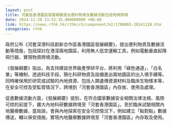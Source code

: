 ```yaml
---
layout: post
title: 河套區香港園區發展綱要提出便利物資及數據流動包括物資跨境
date: 2024-11-20 13:52:35.000000000 +08:00
link: https://news.rthk.hk/rthk/ch/component/k2/1780065-20241120.htm
categories: rthk
---
```


政府公布《河套深港科技創新合作區香港園區發展綱要》，提出便利物資及數據流動等措施，包括探討在港深兩地園區，利用無人低空運輸工具，例如電動垂直起降飛行器，實現物資跨境流動。

《發展綱要》指出，為支持建設世界級產學研平台，將利用「綠色通道」、「白名單」等機制，透過科技手段，簡化科研物資及設備進出兩地園區的出入境手續等。同時確保用於研究或試驗的內地資源、包括人類遺傳資源材料及臨床生物樣本等，在安全可控及受監管情況下，跨境到「河套香港園區」內存放、使用及處理。

促進數據流動方面，《發展綱要》提到，在符合國家數據安全相關法律法規、風險可控的前提下，擴大內地科研數據跨境至「河套香港園區」。至於臨床試驗相關內地醫療數據，當局說，會與內地探索在安全可控情況下，例如建立「點對點」數據傳送，輔以保安措施，實現內地醫療數據跨境至「河套香港園區」內存取及使用。
